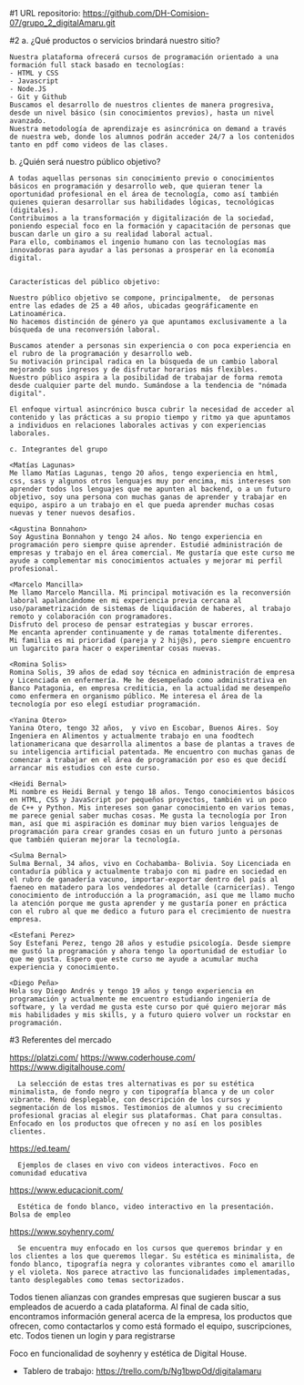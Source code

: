 #1 URL repositorio:
https://github.com/DH-Comision-07/grupo_2_digitalAmaru.git

#2
a. ¿Qué productos o servicios brindará nuestro sitio?

    Nuestra plataforma ofrecerá cursos de programación orientado a una formación full stack basado en tecnologías:
    - HTML y CSS
    - Javascript
    - Node.JS
    - Git y Github
    Buscamos el desarrollo de nuestros clientes de manera progresiva, desde un nivel básico (sin conocimientos previos), hasta un nivel avanzado.
    Nuestra metodología de aprendizaje es asincrónica on demand a través de nuestra web, donde los alumnos podrán acceder 24/7 a los contenidos tanto en pdf como videos de las clases.

b. ¿Quién será nuestro público objetivo?

    A todas aquellas personas sin conocimiento previo o conocimientos básicos en programación y desarrollo web, que quieran tener la oportunidad profesional en el área de tecnología, como así también quienes quieran desarrollar sus habilidades lógicas, tecnológicas (digitales).
    Contribuimos a la transformación y digitalización de la sociedad, poniendo especial foco en la formación y capacitación de personas que buscan darle un giro a su realidad laboral actual.
    Para ello, combinamos el ingenio humano con las tecnologías mas innovadoras para ayudar a las personas a prosperar en la economía digital.


    Características del público objetivo:

    Nuestro público objetivo se compone, principalmente,  de personas entre las edades de 25 a 40 años, ubicadas geográficamente en Latinoamérica.
    No hacemos distinción de género ya que apuntamos exclusivamente a la búsqueda de una reconversión laboral.

    Buscamos atender a personas sin experiencia o con poca experiencia en el rubro de la programación y desarrollo web.
    Su motivación principal radica en la búsqueda de un cambio laboral mejorando sus ingresos y de disfrutar horarios más flexibles.
    Nuestro público aspira a la posibilidad de trabajar de forma remota desde cualquier parte del mundo. Sumándose a la tendencia de "nómada digital".

    El enfoque virtual asincrónico busca cubrir la necesidad de acceder al contenido y las prácticas a su propio tiempo y ritmo ya que apuntamos a individuos en relaciones laborales activas y con experiencias laborales.

    c. Integrantes del grupo

    <Matías Lagunas>
    Me llamo Matías Lagunas, tengo 20 años, tengo experiencia en html, css, sass y algunos otros lenguajes muy por encima, mis intereses son aprender todos los lenguajes que me apunten al backend, o a un futuro objetivo, soy una persona con muchas ganas de aprender y trabajar en equipo, aspiro a un trabajo en el que pueda aprender muchas cosas nuevas y tener nuevos desafios.

    <Agustina Bonnahon>
    Soy Agustina Bonnahon y tengo 24 años. No tengo experiencia en programación pero siempre quise aprender. Estudié administración de empresas y trabajo en el área comercial. Me gustaría que este curso me ayude a complementar mis conocimientos actuales y mejorar mi perfil profesional.

    <Marcelo Mancilla>
    Me llamo Marcelo Mancilla. Mi principal motivación es la reconversión laboral apalancándome en mi experiencia previa cercana al uso/parametrización de sistemas de liquidación de haberes, al trabajo remoto y colaboración con programadores.
    Disfruto del proceso de pensar estrategias y buscar errores.
    Me encanta aprender continuamente y de ramas totalmente diferentes.
    Mi familia es mi prioridad (pareja y 2 hij@s), pero siempre encuentro un lugarcito para hacer o experimentar cosas nuevas.

    <Romina Solis>
    Romina Solis, 39 años de edad soy técnica en administración de empresa y Licenciada en enfermería. Me he desempeñado como administrativa en Banco Patagonia, en empresa crediticia, en la actualidad me desempeño como enfermera en organismo público. Me interesa el área de la tecnología por eso elegí estudiar programación.

    <Yanina Otero>
    Yanina Otero, tengo 32 años,  y vivo en Escobar, Buenos Aires. Soy Ingeniera en Alimentos y actualmente trabajo en una foodtech lationamericana que desarrolla alimentos a base de plantas a traves de su inteligencia artificial patentada. Me encuentro con muchas ganas de comenzar a trabajar en el área de programación por eso es que decidí arrancar mis estudios con este curso.

    <Heidi Bernal>
    Mi nombre es Heidi Bernal y tengo 18 años. Tengo conocimientos básicos en HTML, CSS y JavaScript por pequeños proyectos, también vi un poco de C++ y Python. Mis intereses son ganar conocimiento en varios temas, me parece genial saber muchas cosas. Me gusta la tecnología por Iron man, así que mi aspiración es dominar muy bien varios lenguajes de programación para crear grandes cosas en un futuro junto a personas que también quieran mejorar la tecnología.

    <Sulma Bernal>
    Sulma Bernal, 34 años, vivo en Cochabamba- Bolivia. Soy Licenciada en contaduría pública y actualmente trabajo con mi padre en sociedad en el rubro de ganadería vacuno, importar-exportar dentro del país al faeneo en matadero para los vendedores al detalle (carnicerías). Tengo conocimiento de introducción a la programación, así que me llamo mucho la atención porque me gusta aprender y me gustaría poner en práctica con el rubro al que me dedico a futuro para el crecimiento de nuestra empresa.

    <Estefani Perez>
    Soy Estefani Perez, tengo 28 años y estudie psicología. Desde siempre me gustó la programación y ahora tengo la oportunidad de estudiar lo que me gusta. Espero que este curso me ayude a acumular mucha experiencia y conocimiento.

    <Diego Peña>
    Hola soy Diego Andrés y tengo 19 años y tengo experiencia en programación y actualmente me encuentro estudiando ingeniería de software, y la verdad me gusta este curso por qué quiero mejorar más mis habilidades y mis skills, y a futuro quiero volver un rockstar en programación.

#3 Referentes del mercado

https://platzi.com/
https://www.coderhouse.com/
https://www.digitalhouse.com/

      La selección de estas tres alternativas es por su estética minimalista, de fondo negro y con tipografía blanca y de un color vibrante. Menú desplegable, con descripción de los cursos y segmentación de los mismos. Testimonios de alumnos y su crecimiento profesional gracias al elegir sus plataformas. Chat para consultas. Enfocado en los productos que ofrecen y no así en los posibles clientes.

https://ed.team/

      Ejemplos de clases en vivo con videos interactivos. Foco en comunidad educativa

https://www.educacionit.com/

      Estética de fondo blanco, video interactivo en la presentación. Bolsa de empleo

https://www.soyhenry.com/

      Se encuentra muy enfocado en los cursos que queremos brindar y en los clientes a los que queremos llegar. Su estética es minimalista, de fondo blanco, tipografía negra y colorantes vibrantes como el amarillo y el violeta. Nos parece atractivo las funcionalidades implementadas, tanto desplegables como temas sectorizados.

Todos tienen alianzas con grandes empresas que sugieren buscar a sus empleados de acuerdo a cada plataforma. Al final de cada sitio, encontramos información general acerca de la empresa, los productos que ofrecen, como contactarlos y como está formado el equipo, suscripciones, etc. Todos tienen un login y para registrarse

Foco en funcionalidad de soyhenry y estética de Digital House.

- Tablero de trabajo:
https://trello.com/b/Ng1bwpOd/digitalamaru